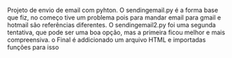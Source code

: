 Projeto de envio de email com pyhton.
O sendingemail.py é a forma base que fiz, no começo tive um problema pois para mandar email para gmail e hotmail são referências diferentes.
O sendingemail2.py foi uma segunda tentativa, que pode ser uma boa opção, mas a primeira ficou melhor e mais compreensiva.
o Final é addicionado um arquivo HTML e importadas funções para isso 